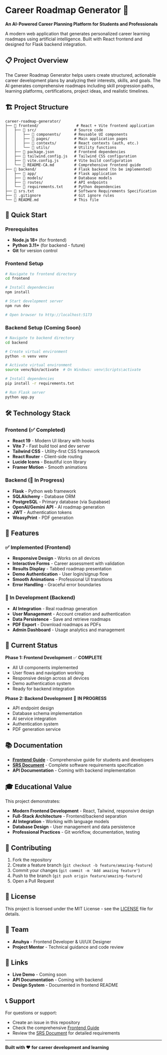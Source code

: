 # Career Roadmap Generator 🚀

**An AI-Powered Career Planning Platform for Students and Professionals**

A modern web application that generates personalized career learning roadmaps using artificial intelligence. Built with React frontend and designed for Flask backend integration.

## 📋 Project Overview

The Career Roadmap Generator helps users create structured, actionable career development plans by analyzing their interests, skills, and goals. The AI generates comprehensive roadmaps including skill progression paths, learning platforms, certifications, project ideas, and realistic timelines.

## 🏗️ Project Structure

```
career-roadmap-generator/
├── 📁 frontend/                 # React + Vite frontend application
│   ├── 📁 src/                 # Source code
│   │   ├── 📁 components/      # Reusable UI components
│   │   ├── 📁 pages/           # Main application pages
│   │   ├── 📁 contexts/        # React contexts (auth, etc.)
│   │   └── 📁 utils/           # Utility functions
│   ├── 📄 package.json         # Frontend dependencies
│   ├── 📄 tailwind.config.js   # Tailwind CSS configuration
│   ├── 📄 vite.config.js       # Vite build configuration
│   └── 📄 README-CA.md         # Comprehensive frontend guide
├── 📁 backend/                 # Flask backend (to be implemented)
│   ├── 📁 app/                 # Flask application
│   ├── 📁 models/              # Database models
│   ├── 📁 routes/              # API endpoints
│   └── 📄 requirements.txt     # Python dependencies
├── 📄 srs.txt                  # Software Requirements Specification
├── 📄 .gitignore               # Git ignore rules
└── 📄 README.md                # This file
```

## 🚀 Quick Start

### Prerequisites
- **Node.js 18+** (for frontend)
- **Python 3.11+** (for backend - future)
- **Git** for version control

### Frontend Setup
```bash
# Navigate to frontend directory
cd frontend

# Install dependencies
npm install

# Start development server
npm run dev

# Open browser to http://localhost:5173
```

### Backend Setup (Coming Soon)
```bash
# Navigate to backend directory
cd backend

# Create virtual environment
python -m venv venv

# Activate virtual environment
source venv/bin/activate  # On Windows: venv\Scripts\activate

# Install dependencies
pip install -r requirements.txt

# Run Flask server
python app.py
```

## 🛠️ Technology Stack

### Frontend (✅ Completed)
- **React 19** - Modern UI library with hooks
- **Vite 7** - Fast build tool and dev server
- **Tailwind CSS** - Utility-first CSS framework
- **React Router** - Client-side routing
- **Lucide Icons** - Beautiful icon library
- **Framer Motion** - Smooth animations

### Backend (🔄 In Progress)
- **Flask** - Python web framework
- **SQLAlchemy** - Database ORM
- **PostgreSQL** - Primary database (via Supabase)
- **OpenAI/Gemini API** - AI roadmap generation
- **JWT** - Authentication tokens
- **WeasyPrint** - PDF generation

## 📱 Features

### ✅ Implemented (Frontend)
- **Responsive Design** - Works on all devices
- **Interactive Forms** - Career assessment with validation
- **Results Display** - Tabbed roadmap presentation
- **Demo Authentication** - User login/signup flow
- **Smooth Animations** - Professional UI transitions
- **Error Handling** - Graceful error boundaries

### 🔄 In Development (Backend)
- **AI Integration** - Real roadmap generation
- **User Management** - Account creation and authentication
- **Data Persistence** - Save and retrieve roadmaps
- **PDF Export** - Download roadmaps as PDFs
- **Admin Dashboard** - Usage analytics and management

## 🎯 Current Status

**Phase 1: Frontend Development** ✅ **COMPLETE**
- All UI components implemented
- User flows and navigation working
- Responsive design across all devices
- Demo authentication system
- Ready for backend integration

**Phase 2: Backend Development** 🔄 **IN PROGRESS**
- API endpoint design
- Database schema implementation
- AI service integration
- Authentication system
- PDF generation service

## 📚 Documentation

- **[Frontend Guide](frontend/README-CA.md)** - Comprehensive guide for students and developers
- **[SRS Document](srs.txt)** - Complete software requirements specification
- **API Documentation** - Coming with backend implementation

## 🎓 Educational Value

This project demonstrates:
- **Modern Frontend Development** - React, Tailwind, responsive design
- **Full-Stack Architecture** - Frontend/backend separation
- **AI Integration** - Working with language models
- **Database Design** - User management and data persistence
- **Professional Practices** - Git workflow, documentation, testing

## 🤝 Contributing

1. Fork the repository
2. Create a feature branch (`git checkout -b feature/amazing-feature`)
3. Commit your changes (`git commit -m 'Add amazing feature'`)
4. Push to the branch (`git push origin feature/amazing-feature`)
5. Open a Pull Request

## 📄 License

This project is licensed under the MIT License - see the [LICENSE](LICENSE) file for details.

## 👥 Team

- **Anuhya** - Frontend Developer & UI/UX Designer
- **Project Mentor** - Technical guidance and code review

## 🔗 Links

- **Live Demo** - Coming soon
- **API Documentation** - Coming with backend
- **Design System** - Documented in frontend README

## 📞 Support

For questions or support:
- Create an issue in this repository
- Check the comprehensive [Frontend Guide](frontend/README-CA.md)
- Review the [SRS Document](srs.txt) for detailed requirements

---

**Built with ❤️ for career development and learning**